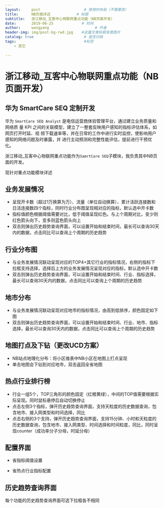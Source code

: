 ```yaml
---
layout:     post                    # 使用的布局（不需要改）
title:      NB页面详述            # 标题 
subtitle:   浙江移动_互客中心物联网重点功能（NB页面开发） 
date:       2019-06-25             # 时间
author:     wangyang                     # 作者
header-img: img/post-bg-rwd.jpg    #这篇文章标题背景图片
catalog: true                       # 是否归档
tags:                               #标签
    - 其它
        
---
```




浙江移动_互客中心物联网重点功能（NB页面开发）
========================================


华为 SmartCare SEQ 定制开发
------------------------------

华为 `SmartCare SEQ Analyst` 是电信运营商体验管理平台，通过建立业务质量和网络质
量 KPI 之间的关联模型，建立了一整套反映用户感知的指标评估体系，如网页打开时延、视
频下载速率等，并在日常的工作中进行实时监控，使影响用户感知的网络问题及时暴露，并
进行主动预测和完整性能评估，提前进行干预优化。

浙江移动_互客中心物联网重点功能作为`SamrtCare SEQ`子模块，我负责其中NB页面的开发。


现针对重点功能模块详述

业务发展情况
-------------------------
* 呈现开卡数（超过1万换算为万）、流量（单位自动换算）、累计活跃连接数和日活连接数四个指标，同时行业分布图呈现相对应的指标，默认选中开卡数
* 指标值颜色根据阈值需要对比，低于阈值呈现红色。与上个周期对比，变少则红色箭头向下，变多则蓝色箭头向上
* 双击则弹出历史趋势查询界面，可以设置开始和结束时间，最长可以查询30天内的数据，点击同比可以查询上个周期的历史趋势


行业分布图
-------------------------
* 与业务发展情况联动呈现对应的TOP4+其它行业的指标情况，右侧的指标下拉框支持选择，选择后上方的业务发展情况呈现对应的指标，默认选中开卡数
* 双击则弹出历史趋势查询界面，可以设置开始和结束时间、行业、指标选择，最长可以查询30天内的数据，点击同比可以查询上个周期的历史趋势


地市分布
---------------------------
* 与业务发展情况联动呈现对应地市的指标情况，由高到低排序，颜色固定如下图 
* 双击则弹出历史趋势查询界面，可以设置开始和结束时间、行业、地市、指标选择，最长可以查询30天内的数据，点击同比可以查询上个周期的历史趋势

地图打点及下钻（更改UCD方案）
----------------------------

* NB站点地理化分布：将小区维表中NB小区在地图上打点呈现
* 单击地图会下钻到对应地市，双击返回全省地图

热点行业排行榜
--------------------------------
* 行业一组5个，TOP三角形的颜色固定（红橙黄绿），中间的TOP值需要根据实际呈现。同时鼠标悬停后自动切换停止 
* 点击左侧3个指标，弹开历史趋势查询界面，支持天粒度的历史数据查询，包含地市、接入网类型和时间选择，同比
* 点击右侧的3个支持，弹开历史趋势查询界面，支持15分钟、小时和天粒度的历史数据查询，包含地市、接入网类型、时间选择和时间粒度，同比，同时呈现counter（成功率分子分母，时延分母）

配置界面
--------------------

* 省指标阈值设置


* 省热点行业指标配置

 
 
历史趋势查询界面
-------------------------------
每个功能的历史趋势查询界面可选下拉框各不相同